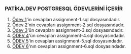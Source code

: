 ### PATİKA.DEV POSTGRESQL ÖDEVLERİNİ İÇERİR

1. [Ödev 1](https://app.patika.dev/courses/sql/Odev1)'in cevapları assignment-1.sql dosyasındadır.
2. [Ödev 2](https://app.patika.dev/courses/sql/Odev2)'nin cevapları assignment-2.sql dosyasındadır.
3. [Ödev 3](https://app.patika.dev/courses/sql/Odev3)'ün cevapları assignment-3.sql dosyasındadır.
4. [ÖDEV 4](https://app.patika.dev/courses/sql/Odev4)'ün cevapları assignment-4.sql dosyasındadır.
5. [ÖDEV 5](https://app.patika.dev/courses/sql/Odev5)'in cevapları assignment-5.sql dosyasındadır.
5. [ÖDEV 6](https://app.patika.dev/courses/sql/Odev6)'nın cevapları assignment-6.sql dosyasındadır.